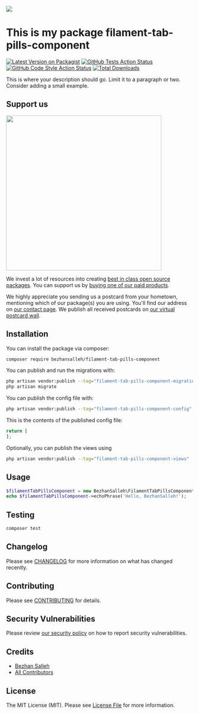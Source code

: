 
[<img src="https://github-ads.s3.eu-central-1.amazonaws.com/support-ukraine.svg?t=1" />](https://supportukrainenow.org)

# This is my package filament-tab-pills-component

[![Latest Version on Packagist](https://img.shields.io/packagist/v/bezhansalleh/filament-tab-pills-component.svg?style=flat-square)](https://packagist.org/packages/bezhansalleh/filament-tab-pills-component)
[![GitHub Tests Action Status](https://img.shields.io/github/workflow/status/bezhansalleh/filament-tab-pills-component/run-tests?label=tests)](https://github.com/bezhansalleh/filament-tab-pills-component/actions?query=workflow%3Arun-tests+branch%3Amain)
[![GitHub Code Style Action Status](https://img.shields.io/github/workflow/status/bezhansalleh/filament-tab-pills-component/Check%20&%20fix%20styling?label=code%20style)](https://github.com/bezhansalleh/filament-tab-pills-component/actions?query=workflow%3A"Check+%26+fix+styling"+branch%3Amain)
[![Total Downloads](https://img.shields.io/packagist/dt/bezhansalleh/filament-tab-pills-component.svg?style=flat-square)](https://packagist.org/packages/bezhansalleh/filament-tab-pills-component)

This is where your description should go. Limit it to a paragraph or two. Consider adding a small example.

## Support us

[<img src="https://github-ads.s3.eu-central-1.amazonaws.com/filament-tab-pills-component.jpg?t=1" width="419px" />](https://spatie.be/github-ad-click/filament-tab-pills-component)

We invest a lot of resources into creating [best in class open source packages](https://spatie.be/open-source). You can support us by [buying one of our paid products](https://spatie.be/open-source/support-us).

We highly appreciate you sending us a postcard from your hometown, mentioning which of our package(s) you are using. You'll find our address on [our contact page](https://spatie.be/about-us). We publish all received postcards on [our virtual postcard wall](https://spatie.be/open-source/postcards).

## Installation

You can install the package via composer:

```bash
composer require bezhansalleh/filament-tab-pills-component
```

You can publish and run the migrations with:

```bash
php artisan vendor:publish --tag="filament-tab-pills-component-migrations"
php artisan migrate
```

You can publish the config file with:

```bash
php artisan vendor:publish --tag="filament-tab-pills-component-config"
```

This is the contents of the published config file:

```php
return [
];
```

Optionally, you can publish the views using

```bash
php artisan vendor:publish --tag="filament-tab-pills-component-views"
```

## Usage

```php
$filamentTabPillsComponent = new BezhanSalleh\FilamentTabPillsComponent();
echo $filamentTabPillsComponent->echoPhrase('Hello, BezhanSalleh!');
```

## Testing

```bash
composer test
```

## Changelog

Please see [CHANGELOG](CHANGELOG.md) for more information on what has changed recently.

## Contributing

Please see [CONTRIBUTING](https://github.com/bezhanSalleh/.github/blob/main/CONTRIBUTING.md) for details.

## Security Vulnerabilities

Please review [our security policy](../../security/policy) on how to report security vulnerabilities.

## Credits

- [Bezhan Salleh](https://github.com/bezhanSalleh)
- [All Contributors](../../contributors)

## License

The MIT License (MIT). Please see [License File](LICENSE.md) for more information.
